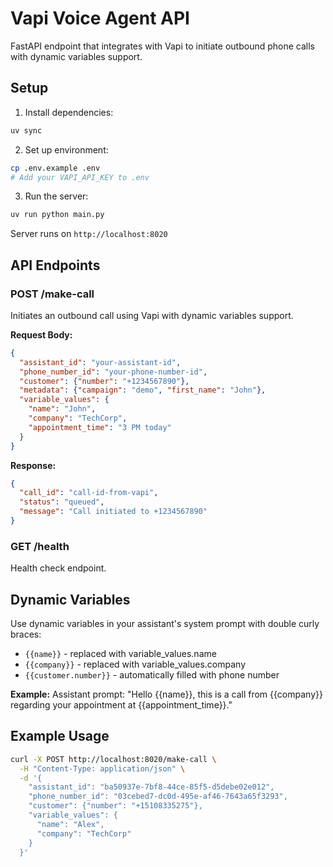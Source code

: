 # Vapi Voice Agent API

FastAPI endpoint that integrates with Vapi to initiate outbound phone calls with dynamic variables support.

## Setup

1. Install dependencies:
```bash
uv sync
```

2. Set up environment:
```bash
cp .env.example .env
# Add your VAPI_API_KEY to .env
```

3. Run the server:
```bash
uv run python main.py
```

Server runs on `http://localhost:8020`

## API Endpoints

### POST /make-call

Initiates an outbound call using Vapi with dynamic variables support.

**Request Body:**
```json
{
  "assistant_id": "your-assistant-id",
  "phone_number_id": "your-phone-number-id",
  "customer": {"number": "+1234567890"},
  "metadata": {"campaign": "demo", "first_name": "John"},
  "variable_values": {
    "name": "John",
    "company": "TechCorp",
    "appointment_time": "3 PM today"
  }
}
```

**Response:**
```json
{
  "call_id": "call-id-from-vapi",
  "status": "queued",
  "message": "Call initiated to +1234567890"
}
```

### GET /health

Health check endpoint.

## Dynamic Variables

Use dynamic variables in your assistant's system prompt with double curly braces:
- `{{name}}` - replaced with variable_values.name
- `{{company}}` - replaced with variable_values.company
- `{{customer.number}}` - automatically filled with phone number

**Example:**
Assistant prompt: "Hello {{name}}, this is a call from {{company}} regarding your appointment at {{appointment_time}}."

## Example Usage

```bash
curl -X POST http://localhost:8020/make-call \
  -H "Content-Type: application/json" \
  -d '{
    "assistant_id": "ba50937e-7bf8-44ce-85f5-d5debe02e012",
    "phone_number_id": "03cebed7-dc0d-495e-af46-7643a65f3293",
    "customer": {"number": "+15108335275"},
    "variable_values": {
      "name": "Alex",
      "company": "TechCorp"
    }
  }'
```